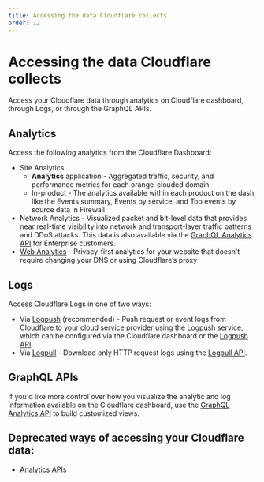 ```yaml
---
title: Accessing the data Cloudflare collects
order: 12
---
```


# Accessing the data Cloudflare collects

Access your Cloudflare data through analytics on Cloudflare dashboard, through Logs, or through the GraphQL APIs.

## Analytics

Access the following analytics from the Cloudflare Dashboard:

* Site Analytics
  * **Analytics** application - Aggregated traffic, security, and performance metrics for each orange-clouded domain
  * In-product - The analytics available within each product on the dash, like the Events summary, Events by service, and Top events by source data in Firewall
* Network Analytics - Visualized packet and bit-level data that provides near real-time visibility into network and transport-layer traffic patterns and DDoS attacks. This data is also available via the [GraphQL Analytics API](https://developers.cloudflare.com/analytics/graphql-api) for Enterprise customers.
* [Web Analytics](https://developers.cloudflare.com/analytics/web-analytics) - Privacy-first analytics for your website that doesn't require changing your DNS or using Cloudflare’s proxy

## Logs
Access Cloudflare Logs in one of two ways:

* Via [Logpush](https://developers.cloudflare.com/logs/logpush) (recommended) - Push request or event logs from Cloudflare to your cloud service provider using the Logpush service, which can be configured via the Cloudflare dashboard or the [Logpush API](https://api.cloudflare.com/#logpush-jobs).
* Via [Logpull](https://developers.cloudflare.com/logs/logpull-api) - Download only HTTP request logs using the [Logpull API](https://api.cloudflare.com/#logs-received-properties).

## GraphQL APIs
If you'd like more control over how you visualize the analytic and log information available on the Cloudflare dashboard, use the [GraphQL Analytics API](https://developers.cloudflare.com/analytics/graphql-api) to build customized views.

## Deprecated ways of accessing your Cloudflare data:
* [Analytics APIs](https://api.cloudflare.com/#zone-analytics-properties)
